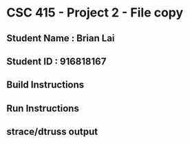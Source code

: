 # CSC 415 - Project 2 - File copy

## Student Name : Brian Lai

## Student ID   : 916818167

## Build Instructions

## Run Instructions

## strace/dtruss output
